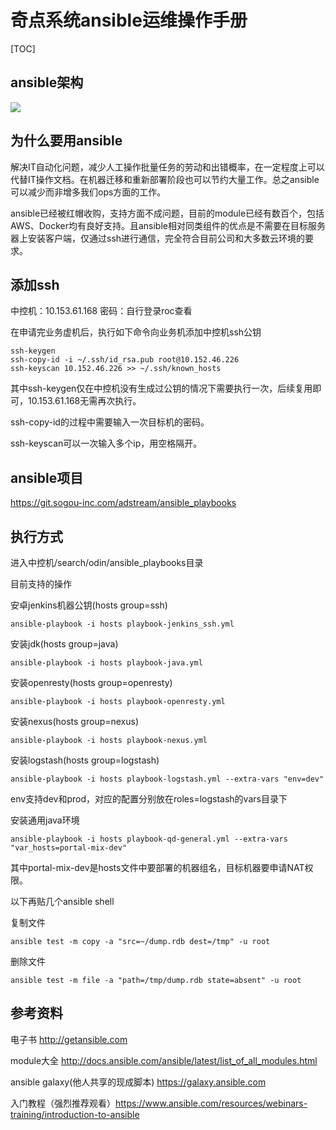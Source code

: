# 奇点系统ansible运维操作手册

[TOC]

## ansible架构

![](http://getansible.com/architecture/ansible-multiple-machine-edited.png)

## 为什么要用ansible
解决IT自动化问题，减少人工操作批量任务的劳动和出错概率，在一定程度上可以代替IT操作文档。在机器迁移和重新部署阶段也可以节约大量工作。总之ansible可以减少而非增多我们ops方面的工作。

ansible已经被红帽收购，支持方面不成问题，目前的module已经有数百个，包括AWS、Docker均有良好支持。且ansible相对同类组件的优点是不需要在目标服务器上安装客户端，仅通过ssh进行通信，完全符合目前公司和大多数云环境的要求。

## 添加ssh

中控机：10.153.61.168
密码：自行登录roc查看

在申请完业务虚机后，执行如下命令向业务机添加中控机ssh公钥

```
ssh-keygen
ssh-copy-id -i ~/.ssh/id_rsa.pub root@10.152.46.226
ssh-keyscan 10.152.46.226 >> ~/.ssh/known_hosts
```

其中ssh-keygen仅在中控机没有生成过公钥的情况下需要执行一次，后续复用即可，10.153.61.168无需再次执行。

ssh-copy-id的过程中需要输入一次目标机的密码。

ssh-keyscan可以一次输入多个ip，用空格隔开。

## ansible项目

https://git.sogou-inc.com/adstream/ansible_playbooks

## 执行方式

进入中控机/search/odin/ansible_playbooks目录

目前支持的操作

安卓jenkins机器公钥(hosts group=ssh)

```
ansible-playbook -i hosts playbook-jenkins_ssh.yml
```

安装jdk(hosts group=java)

```
ansible-playbook -i hosts playbook-java.yml
```

安装openresty(hosts group=openresty)

```
ansible-playbook -i hosts playbook-openresty.yml
```

安装nexus(hosts group=nexus)

```
ansible-playbook -i hosts playbook-nexus.yml
```

安装logstash(hosts group=logstash)

```
ansible-playbook -i hosts playbook-logstash.yml --extra-vars "env=dev"
```

env支持dev和prod，对应的配置分别放在roles=logstash的vars目录下

安装通用java环境

```
ansible-playbook -i hosts playbook-qd-general.yml --extra-vars "var_hosts=portal-mix-dev"
```

其中portal-mix-dev是hosts文件中要部署的机器组名，目标机器要申请NAT权限。

以下再贴几个ansible shell

复制文件

```
ansible test -m copy -a "src=~/dump.rdb dest=/tmp" -u root
```

删除文件

```
ansible test -m file -a "path=/tmp/dump.rdb state=absent" -u root
```

## 参考资料

电子书 http://getansible.com

module大全 http://docs.ansible.com/ansible/latest/list_of_all_modules.html

ansible galaxy(他人共享的现成脚本) https://galaxy.ansible.com

入门教程（强烈推荐观看）https://www.ansible.com/resources/webinars-training/introduction-to-ansible

